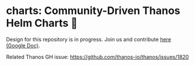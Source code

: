 # charts: Community-Driven Thanos Helm Charts 💪

Design for this repository is in progress. Join us and contribute [here (Google Doc)](https://docs.google.com/document/d/18GXxwOm9c2fDK20LV1Sekte0xvK4qXpIGwBcuw_ZYSA/edit?usp=sharing).

Related Thanos GH issue: https://github.com/thanos-io/thanos/issues/1820
